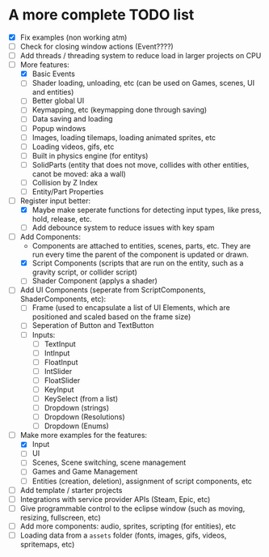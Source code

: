 # A more complete TODO list

- [x] Fix examples (non working atm)
- [ ] Check for closing window actions (Event????)
- [ ] Add threads / threading system to reduce load in larger projects on CPU
- [ ] More features:
    - [x] Basic Events
    - [ ] Shader loading, unloading, etc (can be used on Games, scenes, UI and entities)
    - [ ] Better global UI
    - [ ] Keymapping, etc (keymapping done through saving)
    - [ ] Data saving and loading
    - [ ] Popup windows
    - [ ] Images, loading tilemaps, loading animated sprites, etc
    - [ ] Loading videos, gifs, etc
    - [ ] Built in physics engine (for entitys)
    - [ ] SolidParts (entity that does not move, collides with other entities, canot be moved: aka a wall)
    - [ ] Collision by Z Index
    - [ ] Entity/Part Properties
- [ ] Register input better:
    - [x] Maybe make seperate functions for detecting input types, like press, hold, release, etc.
    - [ ] Add debounce system to reduce issues with key spam
- [ ] Add Components:
    - Components are attached to entities, scenes, parts, etc. They are run every time the parent of the component is updated or drawn.
    - [x] Script Components (scripts that are run on the entity, such as a gravity script, or collider script)
    - [ ] Shader Component (applys a shader)
- [ ] Add UI Components (seperate from ScriptComponents, ShaderComponents, etc):
    - [ ] Frame (used to encapsulate a list of UI Elements, which are positioned and scaled based on the frame size)
    - [ ] Seperation of Button and TextButton
    - [ ] Inputs: 
        - [ ] TextInput 
        - [ ] IntInput
        - [ ] FloatInput
        - [ ] IntSlider
        - [ ] FloatSlider
        - [ ] KeyInput
        - [ ] KeySelect (from a list)
        - [ ] Dropdown (strings)
        - [ ] Dropdown (Resolutions)
        - [ ] Dropdown (Enums) 
- [ ] Make more examples for the features:
    - [x] Input
    - [ ] UI
    - [ ] Scenes, Scene switching, scene management
    - [ ] Games and Game Management
    - [ ] Entities (creation, deletion), assignment of script components, etc

- [ ] Add template / starter projects
- [ ] Integrations with service provider APIs (Steam, Epic, etc)
- [ ] Give programmable control to the eclipse window (such as moving, resizing, fullscreen, etc)
- [ ] Add more components: audio, sprites, scripting (for entities), etc
- [ ] Loading data from a `assets` folder (fonts, images, gifs, videos, spritemaps, etc)